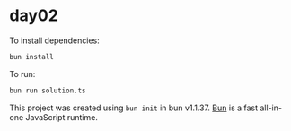 # day02

To install dependencies:

```bash
bun install
```

To run:

```bash
bun run solution.ts
```

This project was created using `bun init` in bun v1.1.37. [Bun](https://bun.sh) is a fast all-in-one JavaScript runtime.
